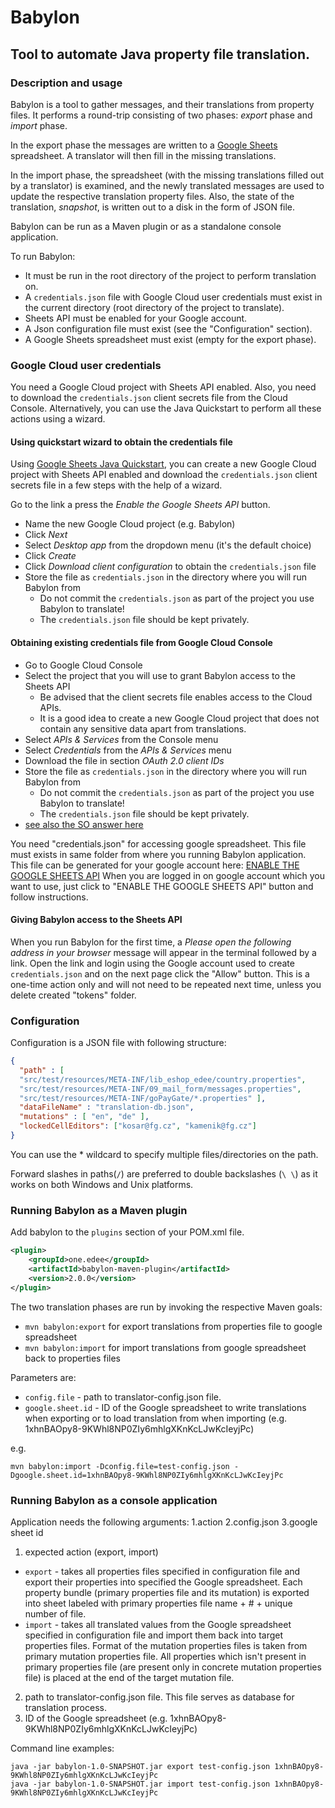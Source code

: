 # Babylon

## Tool to automate Java property file translation.

### Description and usage

Babylon is a tool to gather messages, and their translations from property files. It performs a round-trip consisting of 
two phases: *export* phase and *import* phase. 

In the export phase the messages are written to a [Google Sheets](https://www.google.com/sheets/about/) spreadsheet. 
A translator will then fill in the missing translations. 

In the import phase, the spreadsheet (with the missing translations filled out by a translator) is examined, and the 
newly translated messages are used to update the respective translation property files. Also, the state of the translation,
*snapshot*,  is written out to a disk in the form of JSON file.

Babylon can be run as a Maven plugin or as a standalone console application. 

To run Babylon:

- It must be run in the root directory of the project to perform translation on.
- A `credentials.json` file with Google Cloud user credentials must exist in the current directory 
  (root directory of the project to translate).
- Sheets API must be enabled for your Google account.
- A Json configuration file must exist (see the "Configuration" section).
- A Google Sheets spreadsheet must exist (empty for the export phase).

### Google Cloud user credentials

You need a Google Cloud project with Sheets API enabled. Also, you need to download the `credentials.json` client 
secrets file from the Cloud Console. Alternatively, you can use the Java Quickstart to perform all these actions using a wizard.

#### Using quickstart wizard to obtain the credentials file

Using [Google Sheets Java Quickstart](https://developers.google.com/sheets/api/quickstart/java), you can create
a new Google Cloud project with Sheets API enabled and download the `credentials.json` client secrets file in a few steps
with the help of a wizard. 

Go to the link a press the *Enable the Google Sheets API* button.

- Name the new Google Cloud project (e.g. Babylon)
- Click *Next*
- Select *Desktop app* from the dropdown menu (it's the default choice)
- Click *Create*
- Click *Download client configuration* to obtain the `credentials.json` file
- Store the file as `credentials.json` in the directory where you will run Babylon from
  - Do not commit the `credentials.json` as part of the project you use Babylon to translate!
  - The `credentials.json` file should be kept privately.

#### Obtaining existing credentials file from Google Cloud Console

- Go to Google Cloud Console
- Select the project that you will use to grant Babylon access to the Sheets API
  - Be advised that the client secrets file enables access to the Cloud APIs.
  - It is a good idea to create a new Google Cloud project that does not contain any sensitive data apart from translations.
- Select *APIs & Services* from the Console menu
- Select *Credentials* from the *APIs & Services* menu
- Download the file in section *OAuth 2.0 client IDs*
- Store the file as `credentials.json` in the directory where you will run Babylon from 
  - Do not commit the `credentials.json` as part of the project you use Babylon to translate!
  - The `credentials.json` file should be kept privately.  
- [see also the SO answer here](https://stackoverflow.com/questions/58460476/where-to-find-credentials-json-for-google-api-client)   

You need "credentials.json" for accessing google spreadsheet.
This file must exists in same folder from where you running Babylon application. This file can be generated for your google account here:
[ENABLE THE GOOGLE SHEETS API](https://developers.google.com/sheets/api/quickstart/java) When you are logged in
on google account which you want to use, just click to "ENABLE THE GOOGLE SHEETS API" button and follow instructions.

#### Giving Babylon access to the Sheets API 

When you run Babylon for the first time, a *Please open the following address in your browser* message will appear in the terminal
followed by a link. Open the link and login using the Google account used to create `credentials.json` and on the next page click the
"Allow" button. This is a one-time action only and will not need to be repeated next time, unless you delete created "tokens" folder.


### Configuration
Configuration is a JSON file with following structure: 

```json
{
  "path" : [ 
  "src/test/resources/META-INF/lib_eshop_edee/country.properties",
  "src/test/resources/META-INF/09_mail_form/messages.properties",
  "src/test/resources/META-INF/goPayGate/*.properties" ],
  "dataFileName" : "translation-db.json",
  "mutations" : [ "en", "de" ],
  "lockedCellEditors": ["kosar@fg.cz", "kamenik@fg.cz"]
}
```

You can use the * wildcard to specify multiple files/directories on the path.

Forward slashes in paths(`/`) are preferred to double backslashes (`\ \`) as it works on both Windows and Unix platforms.

### Running Babylon as a Maven plugin

Add babylon to the `plugins` section of your POM.xml file.

```xml
<plugin>
    <groupId>one.edee</groupId>
    <artifactId>babylon-maven-plugin</artifactId>
    <version>2.0.0</version>
</plugin>
```

The two translation phases are run by invoking the respective Maven goals:
- `mvn babylon:export` for export translations from properties file to google spreadsheet
- `mvn babylon:import` for import translations from google spreadsheet back to properties files

Parameters are:

- `config.file` - path to translator-config.json file.
- `google.sheet.id` - ID of the Google spreadsheet to write translations when exporting
  or to load translation from when importing (e.g. 1xhnBAOpy8-9KWhl8NP0ZIy6mhlgXKnKcLJwKcIeyjPc)

e.g.

``` 
mvn babylon:import -Dconfig.file=test-config.json -Dgoogle.sheet.id=1xhnBAOpy8-9KWhl8NP0ZIy6mhlgXKnKcLJwKcIeyjPc
```

### Running Babylon as a console application

Application needs the following arguments: 1.action 2.config.json 3.google sheet id

1. expected action (export, import)
* `export` - takes all properties files specified in configuration file and export their properties into specified the Google spreadsheet. Each property 
  bundle (primary properties file and its mutation) is exported into sheet labeled with primary properties file name + # + unique number of file.
* `import` - takes all translated values from the Google spreadsheet specified in configuration file and import them back into target properties files. 
  Format of the mutation properties files is taken from primary mutation properties file. All properties which isn't present in primary 
  properties file (are present only in concrete mutation properties file) is placed at the end of the target mutation file.
2. path to translator-config.json file. This file serves as database for translation process.
3. ID of the Google spreadsheet (e.g. 1xhnBAOpy8-9KWhl8NP0ZIy6mhlgXKnKcLJwKcIeyjPc) 

Command line examples:

``` shell
java -jar babylon-1.0-SNAPSHOT.jar export test-config.json 1xhnBAOpy8-9KWhl8NP0ZIy6mhlgXKnKcLJwKcIeyjPc 
java -jar babylon-1.0-SNAPSHOT.jar import test-config.json 1xhnBAOpy8-9KWhl8NP0ZIy6mhlgXKnKcLJwKcIeyjPc
```
